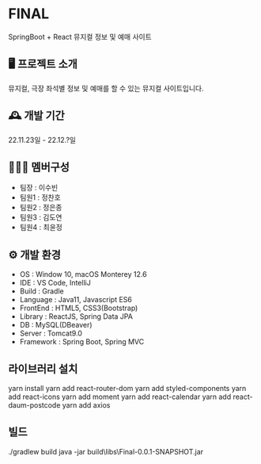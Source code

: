 # FINAL
SpringBoot + React 뮤지컬 정보 및 예매 사이트

## 🖥️ 프로젝트 소개
뮤지컬, 극장 좌석별 정보 및 예매를 할 수 있는 뮤지컬 사이트입니다.

## 🕰️ 개발 기간
22.11.23일 - 22.12.?일

## 🧑‍🤝‍🧑 멤버구성
- 팀장 : 이수빈
- 팀원1 : 정찬호
- 팀원2 : 정은종
- 팀원3 : 김도연
- 팀원4 : 최윤정

## ⚙️ 개발 환경
- OS : Window 10, macOS Monterey 12.6
- IDE : VS Code, IntelliJ
- Build : Gradle
- Language : Java11, Javascript ES6
- FrontEnd : HTML5, CSS3(Bootstrap)
- Library : ReactJS, Spring Data JPA
- DB : MySQL(DBeaver)
- Server : Tomcat9.0
- Framework : Spring Boot, Spring MVC

 ## 라이브러리 설치
yarn install
yarn add react-router-dom
yarn add styled-components
yarn add react-icons
yarn add moment
yarn add react-calendar
yarn add react-daum-postcode
yarn add axios

## 빌드
./gradlew build
java -jar build\libs\Final-0.0.1-SNAPSHOT.jar


